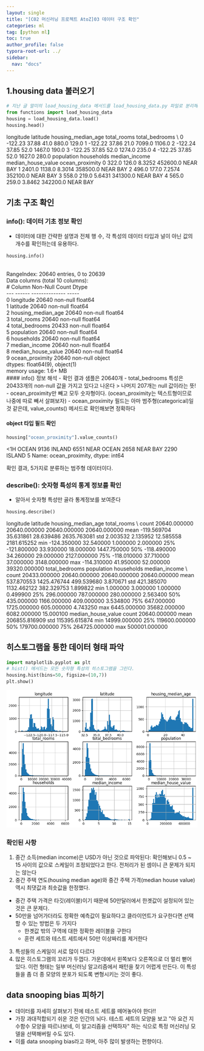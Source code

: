 ```yaml
---
layout: single
title: "[C02 머신러닝 프로젝트 AtoZ]03 데이터 구조 확인"
categories: ml
tag: [python ml]
toc: true
author_profile: false
typora-root-url: ../
sidebar:
  nav: "docs"
---
```


 
## 1.housing data 불러오기
 

``` python
# 지난 글 말미의 load_housing_data 메서드를 load_housing_data.py 파일로 분리해놓고, 불러온다.
from functions import load_housing_data
housing = load_housing_data.load()
housing.head()
```

<div><op>   longitude  latitude  housing_median_age  total_rooms  total_bedrooms  \
</op><op>0    -122.23     37.88                41.0        880.0           129.0   
</op><op>1    -122.22     37.86                21.0       7099.0          1106.0   
</op><op>2    -122.24     37.85                52.0       1467.0           190.0   
</op><op>3    -122.25     37.85                52.0       1274.0           235.0   
</op><op>4    -122.25     37.85                52.0       1627.0           280.0   
</op><op>
</op><op>   population  households  median_income  median_house_value ocean_proximity  
</op><op>0       322.0       126.0         8.3252            452600.0        NEAR BAY  
</op><op>1      2401.0      1138.0         8.3014            358500.0        NEAR BAY  
</op><op>2       496.0       177.0         7.2574            352100.0        NEAR BAY  
</op><op>3       558.0       219.0         5.6431            341300.0        NEAR BAY  
</op><op>4       565.0       259.0         3.8462            342200.0        NEAR BAY  </op></div>

## 기초 구조 확인

### info(): 데이터 기초 정보 확인
- 데이터에 대한 간략한 설명과 전체 행 수, 각 특성의 데이터 타입과 널이 아닌 값의 개수를 확인하는데 유용하다.
 

``` python
housing.info()
```

<div><op><class 'pandas.core.frame.DataFrame'>
</op><br><op>RangeIndex: 20640 entries, 0 to 20639
</op><br><op>Data columns (total 10 columns):
</op><br><op> #   Column              Non-Null Count  Dtype  
</op><br><op>---  ------              --------------  -----  
</op><br><op> 0   longitude           20640 non-null  float64
</op><br><op> 1   latitude            20640 non-null  float64
</op><br><op> 2   housing_median_age  20640 non-null  float64
</op><br><op> 3   total_rooms         20640 non-null  float64
</op><br><op> 4   total_bedrooms      20433 non-null  float64
</op><br><op> 5   population          20640 non-null  float64
</op><br><op> 6   households          20640 non-null  float64
</op><br><op> 7   median_income       20640 non-null  float64
</op><br><op> 8   median_house_value  20640 non-null  float64
</op><br><op> 9   ocean_proximity     20640 non-null  object 
</op><br><op>dtypes: float64(9), object(1)
</op><br><op>memory usage: 1.6+ MB
</op><br></div>
#### info() 정보 해석
- 확인 결과 샘플은 20640개
- total_bedrooms 특성은 20433개의 non-null 값을 가지고 있다고 나온다 > 나머지 207개는 null 값이라는 뜻!
- ocean_proximity만 빼고 모두 숫자형이다. (ocean_proximity는 텍스트형이므로 나중에 따로 빼서 살펴보자)
- ocean_proximity 필드는 아마 범주형(categorical)일 것 같은데, value_counts() 메서드로 확인해보면 정확하다
 
#### object 타입 필드 확인
 

``` python
housing["ocean_proximity"].value_counts()
```

<div><op><1H OCEAN     9136
</op><op>INLAND        6551
</op><op>NEAR OCEAN    2658
</op><op>NEAR BAY      2290
</op><op>ISLAND           5
</op><op>Name: ocean_proximity, dtype: int64</op></div>

확인 결과, 5가지로 분류하는 범주형 데이터이다.
 
### describe(): 숫자형 특성의 통계 정보를 확인
- 알아서 숫자형 특성만 골라 통계정보를 보여준다
 

``` python
housing.describe()
```

<div><op>          longitude      latitude  housing_median_age   total_rooms  \
</op><op>count  20640.000000  20640.000000        20640.000000  20640.000000   
</op><op>mean    -119.569704     35.631861           28.639486   2635.763081   
</op><op>std        2.003532      2.135952           12.585558   2181.615252   
</op><op>min     -124.350000     32.540000            1.000000      2.000000   
</op><op>25%     -121.800000     33.930000           18.000000   1447.750000   
</op><op>50%     -118.490000     34.260000           29.000000   2127.000000   
</op><op>75%     -118.010000     37.710000           37.000000   3148.000000   
</op><op>max     -114.310000     41.950000           52.000000  39320.000000   
</op><op>
</op><op>       total_bedrooms    population    households  median_income  \
</op><op>count    20433.000000  20640.000000  20640.000000   20640.000000   
</op><op>mean       537.870553   1425.476744    499.539680       3.870671   
</op><op>std        421.385070   1132.462122    382.329753       1.899822   
</op><op>min          1.000000      3.000000      1.000000       0.499900   
</op><op>25%        296.000000    787.000000    280.000000       2.563400   
</op><op>50%        435.000000   1166.000000    409.000000       3.534800   
</op><op>75%        647.000000   1725.000000    605.000000       4.743250   
</op><op>max       6445.000000  35682.000000   6082.000000      15.000100   
</op><op>
</op><op>       median_house_value  
</op><op>count        20640.000000  
</op><op>mean        206855.816909  
</op><op>std         115395.615874  
</op><op>min          14999.000000  
</op><op>25%         119600.000000  
</op><op>50%         179700.000000  
</op><op>75%         264725.000000  
</op><op>max         500001.000000  </op></div>

## 히스토그램을 통한 데이터 형태 파악
 

``` python
import matplotlib.pyplot as plt
# hist() 메서드는 모든 숫자형 특성의 히스토그램을 그린다.
housing.hist(bins=50, figsize=(10,7))
plt.show()
```
![](/images/2023-07-09-C02_머신러닝_프로젝트_AtoZ~03_데이터_구조_확인/12_0.png)
### 확인된 사항
1. 중간 소득(median income)은 USD가 아닌 것으로 파악된다: 확인해보니 0.5 ~ 15 사이의 값으로 스케일이 조정되었다고 한다. 전처리가 된 셈이니 큰 문제가 되지는 않는다
2. 중간 주택 연도(housing median age)와 중간 주택 가격(median house value) 역시 최댓값과 최솟값을 한정했다.
  - 중간 주택 가격은 타깃(레이블)이기 때문에 50만달러에서 한곗값이 설정되어 있는 것은 큰 문제다.
  - 50만을 넘어가더라도 정확한 예측값이 필요하다고 클라이언트가 요구한다면 선택할 수 있는 방법은 두 가지다
    - 한곗값 밖의 구역에 대한 정확한 레이블을 구한다
    - 훈련 세트와 테스트 세트에서 50만 이상짜리를 제거한다
3. 특성들의 스케일이 서로 많이 다르다
4. 많은 히스토그램의 꼬리가 두껍다. 가운데에서 왼쪽보다 오른쪽으로 더 멀리 뻗어 있다. 이런 형태는 일부 머신러닝 알고리즘에서 패턴을 찾기 어렵게 만든다. 이 특성들을 좀 더 종 모양의 분포가 되도록 변형시키는 것이 좋다.
 
## data snooping bias 피하기
- 데이터를 자세히 살펴보기 전에 테스트 세트를 떼어놓아야 한다!!
- 가장 과대적합되기 쉬운 것은 인간의 뇌다. 테스트 세트의 모양을 보고 "아 요건 지수함수 모양을 따르나보네, 이 알고리즘을 선택하자" 하는 식으로 특정 머신러닝 모델을 선택해버릴 수도 있다.
- 이를 data snooping bias라고 하며, 아주 많이 발생하는 편향이다.
 
